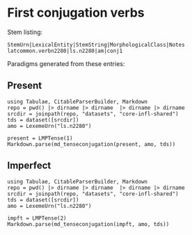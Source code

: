 # First conjugation verbs

Stem listing:

```
StemUrn|LexicalEntity|StemString|MorphologicalClass|Notes
latcommon.verbn2280|ls.n2280|am|conj1
```


Paradigms generated from these entries:


## Present

```@eval
using Tabulae, CitableParserBuilder, Markdown
repo = pwd() |> dirname |> dirname  |> dirname |> dirname
srcdir = joinpath(repo, "datasets", "core-infl-shared") 
tds = dataset([srcdir])
amo = LexemeUrn("ls.n2280")

present = LMPTense(1)
Markdown.parse(md_tenseconjugation(present, amo, tds))
```

## Imperfect 

```@eval
using Tabulae, CitableParserBuilder, Markdown
repo = pwd() |> dirname |> dirname  |> dirname |> dirname
srcdir = joinpath(repo, "datasets", "core-infl-shared") 
tds = dataset([srcdir])
amo = LexemeUrn("ls.n2280")

impft = LMPTense(2)
Markdown.parse(md_tenseconjugation(impft, amo, tds))
```